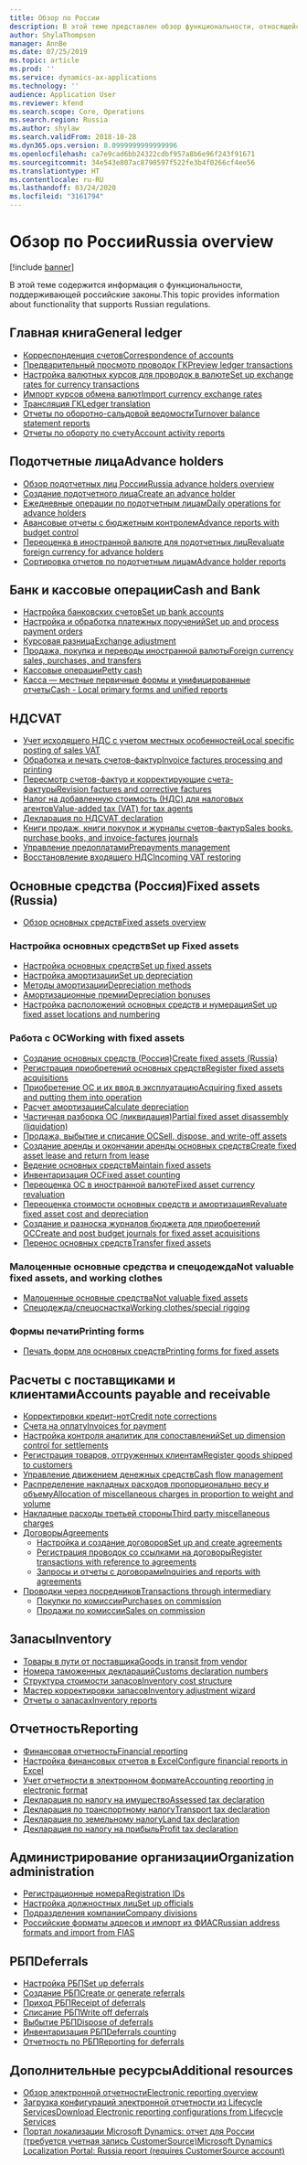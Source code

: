 ```yaml
---
title: Обзор по России
description: В этой теме представлен обзор функциональности, относящейся к России.
author: ShylaThompson
manager: AnnBe
ms.date: 07/25/2019
ms.topic: article
ms.prod: ''
ms.service: dynamics-ax-applications
ms.technology: ''
audience: Application User
ms.reviewer: kfend
ms.search.scope: Core, Operations
ms.search.region: Russia
ms.author: shylaw
ms.search.validFrom: 2018-10-28
ms.dyn365.ops.version: 8.0999999999999996
ms.openlocfilehash: ca7e9cad6bb24322cdbf957a8b6e96f243f91671
ms.sourcegitcommit: 34e543e807ac8790597f522fe3b4f0266cf4ee56
ms.translationtype: HT
ms.contentlocale: ru-RU
ms.lasthandoff: 03/24/2020
ms.locfileid: "3161794"
---
```

# <a name="russia-overview"></a><span data-ttu-id="11f7d-103">Обзор по России</span><span class="sxs-lookup"><span data-stu-id="11f7d-103">Russia overview</span></span>

[!include [banner](../includes/banner.md)]

<span data-ttu-id="11f7d-104">В этой теме содержится информация о функциональности, поддерживающей российские законы.</span><span class="sxs-lookup"><span data-stu-id="11f7d-104">This topic provides information about functionality that supports Russian regulations.</span></span> 

## <a name="general-ledger"></a><span data-ttu-id="11f7d-105">Главная книга</span><span class="sxs-lookup"><span data-stu-id="11f7d-105">General ledger</span></span>

- [<span data-ttu-id="11f7d-106">Корреспонденция счетов</span><span class="sxs-lookup"><span data-stu-id="11f7d-106">Correspondence of accounts</span></span>](rus-correspondence-accounts.md)
- [<span data-ttu-id="11f7d-107">Предварительный просмотр проводок ГК</span><span class="sxs-lookup"><span data-stu-id="11f7d-107">Preview ledger transactions</span></span>](rus-ledger-transactions-preview.md)
- [<span data-ttu-id="11f7d-108">Настройка валютных курсов для проводок в валюте</span><span class="sxs-lookup"><span data-stu-id="11f7d-108">Set up exchange rates for currency transactions</span></span>](rus-exchange-difference.md)
- [<span data-ttu-id="11f7d-109">Импорт курсов обмена валют</span><span class="sxs-lookup"><span data-stu-id="11f7d-109">Import currency exchange rates</span></span>](../general-ledger/import-currency-exchange-rates.md)
- [<span data-ttu-id="11f7d-110">Трансляция ГК</span><span class="sxs-lookup"><span data-stu-id="11f7d-110">Ledger translation</span></span>](rus-ledger-translation-procedure.md)
- [<span data-ttu-id="11f7d-111">Отчеты по оборотно-сальдовой ведомости</span><span class="sxs-lookup"><span data-stu-id="11f7d-111">Turnover balance statement reports</span></span>](rus-turnover-balance-statement-reports.md)
- [<span data-ttu-id="11f7d-112">Отчеты по обороту по счету</span><span class="sxs-lookup"><span data-stu-id="11f7d-112">Account activity reports</span></span>](rus-account-activity-reports.md)

## <a name="advance-holders"></a><span data-ttu-id="11f7d-113">Подотчетные лица</span><span class="sxs-lookup"><span data-stu-id="11f7d-113">Advance holders</span></span>

- [<span data-ttu-id="11f7d-114">Обзор подотчетных лиц России</span><span class="sxs-lookup"><span data-stu-id="11f7d-114">Russia advance holders overview</span></span>](rus-advance-holders.md)
- [<span data-ttu-id="11f7d-115">Создание подотчетного лица</span><span class="sxs-lookup"><span data-stu-id="11f7d-115">Create an advance holder</span></span>](emea-advance-holders.md#create-an-advance-holder)
- [<span data-ttu-id="11f7d-116">Ежедневные операции по подотчетным лицам</span><span class="sxs-lookup"><span data-stu-id="11f7d-116">Daily operations for advance holders</span></span>](rus-advance-holders-daily-operations.md)
- [<span data-ttu-id="11f7d-117">Авансовые отчеты с бюджетным контролем</span><span class="sxs-lookup"><span data-stu-id="11f7d-117">Advance reports with budget control</span></span>](rus-advance-holders-reports-dailyops.md)
- [<span data-ttu-id="11f7d-118">Переоценка в иностранной валюте для подотчетных лиц</span><span class="sxs-lookup"><span data-stu-id="11f7d-118">Revaluate foreign currency for advance holders</span></span>](rus-advance-adjustment-parameters.md)
- [<span data-ttu-id="11f7d-119">Сортировка отчетов по подотчетным лицам</span><span class="sxs-lookup"><span data-stu-id="11f7d-119">Advance holder reports</span></span>](rus-local-management-reports-primary-forms.md)

## <a name="cash-and-bank"></a><span data-ttu-id="11f7d-120">Банк и кассовые операции</span><span class="sxs-lookup"><span data-stu-id="11f7d-120">Cash and Bank</span></span>

- [<span data-ttu-id="11f7d-121">Настройка банковских счетов</span><span class="sxs-lookup"><span data-stu-id="11f7d-121">Set up bank accounts</span></span>](rus-local-settings-requisites-bank-module.md)
- [<span data-ttu-id="11f7d-122">Настройка и обработка платежных поручений</span><span class="sxs-lookup"><span data-stu-id="11f7d-122">Set up and process payment orders</span></span>](rus-payment-order-settings-processing.md)
- [<span data-ttu-id="11f7d-123">Курсовая разница</span><span class="sxs-lookup"><span data-stu-id="11f7d-123">Exchange adjustment</span></span>](rus-exchange-adjustment.md)
- [<span data-ttu-id="11f7d-124">Продажа, покупка и переводы иностранной валюты</span><span class="sxs-lookup"><span data-stu-id="11f7d-124">Foreign currency sales, purchases, and transfers</span></span>](rus-currency-sale-purchase.md)
- [<span data-ttu-id="11f7d-125">Кассовые операции</span><span class="sxs-lookup"><span data-stu-id="11f7d-125">Petty cash</span></span>](emea-petty-cash.md)
- [<span data-ttu-id="11f7d-126">Касса — местные первичные формы и унифицированные отчеты</span><span class="sxs-lookup"><span data-stu-id="11f7d-126">Cash - Local primary forms and unified reports</span></span>](rus-local-primary-forms-and-unified-reports.md)

## <a name="vat"></a><span data-ttu-id="11f7d-127">НДС</span><span class="sxs-lookup"><span data-stu-id="11f7d-127">VAT</span></span>

- [<span data-ttu-id="11f7d-128">Учет исходящего НДС с учетом местных особенностей</span><span class="sxs-lookup"><span data-stu-id="11f7d-128">Local specific posting of sales VAT</span></span>](rus-local-specific-posting-sales-vat.md)
- [<span data-ttu-id="11f7d-129">Обработка и печать счетов-фактур</span><span class="sxs-lookup"><span data-stu-id="11f7d-129">Invoice factures processing and printing</span></span>](rus-invoice-facture-process-print.md)
- [<span data-ttu-id="11f7d-130">Пересмотр счетов-фактур и корректирующие счета-фактуры</span><span class="sxs-lookup"><span data-stu-id="11f7d-130">Revision factures and corrective factures</span></span>](rus-revise-invoice-facture.md)
- [<span data-ttu-id="11f7d-131">Налог на добавленную стоимость (НДС) для налоговых агентов</span><span class="sxs-lookup"><span data-stu-id="11f7d-131">Value-added tax (VAT) for tax agents</span></span>](rus-tax-agent.md)
- [<span data-ttu-id="11f7d-132">Декларация по НДС</span><span class="sxs-lookup"><span data-stu-id="11f7d-132">VAT declaration</span></span>](rus-VAT-declaration.md)
- [<span data-ttu-id="11f7d-133">Книги продаж, книги покупок и журналы счетов-фактур</span><span class="sxs-lookup"><span data-stu-id="11f7d-133">Sales books, purchase books, and invoice-factures journals</span></span>](rus-sales-books-purchase-books.md)
- [<span data-ttu-id="11f7d-134">Управление предоплатами</span><span class="sxs-lookup"><span data-stu-id="11f7d-134">Prepayments management</span></span>](rus-prepayments-management.md)
- [<span data-ttu-id="11f7d-135">Восстановление входящего НДС</span><span class="sxs-lookup"><span data-stu-id="11f7d-135">Incoming VAT restoring</span></span>](rus-incoming-VAT-restoring.md)

## <a name="fixed-assets-russia"></a><span data-ttu-id="11f7d-136">Основные средства (Россия)</span><span class="sxs-lookup"><span data-stu-id="11f7d-136">Fixed assets (Russia)</span></span>
- [<span data-ttu-id="11f7d-137">Обзор основных средств</span><span class="sxs-lookup"><span data-stu-id="11f7d-137">Fixed assets overview</span></span>](rus-fixed-assets-overview.md)

### <a name="set-up-fixed-assets"></a><span data-ttu-id="11f7d-138">Настройка основных средств</span><span class="sxs-lookup"><span data-stu-id="11f7d-138">Set up Fixed assets</span></span>
- [<span data-ttu-id="11f7d-139">Настройка основных средств</span><span class="sxs-lookup"><span data-stu-id="11f7d-139">Set up fixed assets</span></span>](rus-set-up-fixed-assets.md)
- [<span data-ttu-id="11f7d-140">Настройка амортизации</span><span class="sxs-lookup"><span data-stu-id="11f7d-140">Set up depreciation</span></span>](rus-depreciation-setup.md)
- [<span data-ttu-id="11f7d-141">Методы амортизации</span><span class="sxs-lookup"><span data-stu-id="11f7d-141">Depreciation methods</span></span>](rus-depreciation-methods.md)
- [<span data-ttu-id="11f7d-142">Амортизационные премии</span><span class="sxs-lookup"><span data-stu-id="11f7d-142">Depreciation bonuses</span></span>](rus-bonus-depreciation.md)
- [<span data-ttu-id="11f7d-143">Настройка расположений основных средств и нумерация</span><span class="sxs-lookup"><span data-stu-id="11f7d-143">Set up fixed asset locations and numbering</span></span>](rus-fixed-assets-locations-numbering.md)

### <a name="working-with-fixed-assets"></a><span data-ttu-id="11f7d-144">Работа с ОС</span><span class="sxs-lookup"><span data-stu-id="11f7d-144">Working with fixed assets</span></span>
- [<span data-ttu-id="11f7d-145">Создание основных средств (Россия)</span><span class="sxs-lookup"><span data-stu-id="11f7d-145">Create fixed assets (Russia)</span></span>](rus-fixed-assets.md)
- [<span data-ttu-id="11f7d-146">Регистрация приобретений основных средств</span><span class="sxs-lookup"><span data-stu-id="11f7d-146">Register fixed assets acquisitions</span></span>](rus-register-acquisition.md)
- [<span data-ttu-id="11f7d-147">Приобретение ОС и их ввод в эксплуатацию</span><span class="sxs-lookup"><span data-stu-id="11f7d-147">Acquiring fixed assets and putting them into operation</span></span>](rus-fixed-asset-acquisition.md)
- [<span data-ttu-id="11f7d-148">Расчет амортизации</span><span class="sxs-lookup"><span data-stu-id="11f7d-148">Calculate depreciation</span></span>](rus-depreciation-calculation.md)
- [<span data-ttu-id="11f7d-149">Частичная разборка ОС (ликвидация)</span><span class="sxs-lookup"><span data-stu-id="11f7d-149">Partial fixed asset disassembly (liquidation)</span></span>](rus-fixed-assets-disassembly.md)
- [<span data-ttu-id="11f7d-150">Продажа, выбытие и списание ОС</span><span class="sxs-lookup"><span data-stu-id="11f7d-150">Sell, dispose, and write-off assets</span></span>](rus-sell-dispose-write-off-fixed-assets.md)
- [<span data-ttu-id="11f7d-151">Создание аренды и окончании аренды основных средств</span><span class="sxs-lookup"><span data-stu-id="11f7d-151">Create fixed asset lease and return from lease</span></span>](rus-fixed-asset-leasing.md)
- [<span data-ttu-id="11f7d-152">Ведение основных средств</span><span class="sxs-lookup"><span data-stu-id="11f7d-152">Maintain fixed assets</span></span>](rus-maintain-fixed-assets.md)
- [<span data-ttu-id="11f7d-153">Инвентаризация ОС</span><span class="sxs-lookup"><span data-stu-id="11f7d-153">Fixed asset counting</span></span>](rus-fixed-assets-counting.md)
- [<span data-ttu-id="11f7d-154">Переоценка ОС в иностранной валюте</span><span class="sxs-lookup"><span data-stu-id="11f7d-154">Fixed asset currency revaluation</span></span>](rus-fixed-asset-currency-revaluation.md)
- [<span data-ttu-id="11f7d-155">Переоценка стоимости основных средств и амортизация</span><span class="sxs-lookup"><span data-stu-id="11f7d-155">Revaluate fixed asset cost and depreciation</span></span>](rus-fixed-assets-revaluation.md)
- [<span data-ttu-id="11f7d-156">Создание и разноска журналов бюджета для приобретений ОС</span><span class="sxs-lookup"><span data-stu-id="11f7d-156">Create and post budget journals for fixed asset acquisitions</span></span>](rus-post-budget-fixed-asset-acquisition.md)
- [<span data-ttu-id="11f7d-157">Перенос основных средств</span><span class="sxs-lookup"><span data-stu-id="11f7d-157">Transfer fixed assets</span></span>](rus-fixed-asset-transfer.md)

### <a name="not-valuable-fixed-assets-and-working-clothes"></a><span data-ttu-id="11f7d-158">Малоценные основные средства и спецодежда</span><span class="sxs-lookup"><span data-stu-id="11f7d-158">Not valuable fixed assets, and working clothes</span></span>
- [<span data-ttu-id="11f7d-159">Малоценные основные средства</span><span class="sxs-lookup"><span data-stu-id="11f7d-159">Not valuable fixed assets</span></span>](rus-not-valuable-assets.md)
- [<span data-ttu-id="11f7d-160">Спецодежда/спецоснастка</span><span class="sxs-lookup"><span data-stu-id="11f7d-160">Working clothes/special rigging</span></span>](rus-working-clothes-instruments-accounting.md)

### <a name="printing-forms"></a><span data-ttu-id="11f7d-161">Формы печати</span><span class="sxs-lookup"><span data-stu-id="11f7d-161">Printing forms</span></span>
- [<span data-ttu-id="11f7d-162">Печать форм для основных средств</span><span class="sxs-lookup"><span data-stu-id="11f7d-162">Printing forms for fixed assets</span></span>](printing-forms-fixed-assets.md)

## <a name="accounts-payable-and-receivable"></a><span data-ttu-id="11f7d-163">Расчеты с поставщиками и клиентами</span><span class="sxs-lookup"><span data-stu-id="11f7d-163">Accounts payable and receivable</span></span>
- [<span data-ttu-id="11f7d-164">Корректировки кредит-нот</span><span class="sxs-lookup"><span data-stu-id="11f7d-164">Credit note corrections</span></span>](rus-credit-note-correction.md)
- [<span data-ttu-id="11f7d-165">Счета на оплату</span><span class="sxs-lookup"><span data-stu-id="11f7d-165">Invoices for payment</span></span>](rus-invoice-payment.md)
- [<span data-ttu-id="11f7d-166">Настройка контроля аналитик для сопоставлений</span><span class="sxs-lookup"><span data-stu-id="11f7d-166">Set up dimension control for settlements</span></span>](rus-transactions-settlement-date.md)
- [<span data-ttu-id="11f7d-167">Регистрация товаров, отгруженных клиентам</span><span class="sxs-lookup"><span data-stu-id="11f7d-167">Register goods shipped to customers</span></span>](../../supply-chain/localizations/rus-goods-transit-postponed.md)
- [<span data-ttu-id="11f7d-168">Управление движением денежных средств</span><span class="sxs-lookup"><span data-stu-id="11f7d-168">Cash flow management</span></span>](rus-cash-flow.md)
- [<span data-ttu-id="11f7d-169">Распределение накладных расходов пропорционально весу и объему</span><span class="sxs-lookup"><span data-stu-id="11f7d-169">Allocation of miscellaneous charges in proportion to weight and volume</span></span>](rus-miscellaneous-charges.md)
- [<span data-ttu-id="11f7d-170">Накладные расходы третьей стороны</span><span class="sxs-lookup"><span data-stu-id="11f7d-170">Third party miscellaneous charges</span></span>](rus-third-party-misc-charges.md)
- [<span data-ttu-id="11f7d-171">Договоры</span><span class="sxs-lookup"><span data-stu-id="11f7d-171">Agreements</span></span>](rus-agreements.md)
  - [<span data-ttu-id="11f7d-172">Настройка и создание договоров</span><span class="sxs-lookup"><span data-stu-id="11f7d-172">Set up and create agreements</span></span>](rus-set-up-and-create-agreements.md)
  - [<span data-ttu-id="11f7d-173">Регистрация проводок со ссылками на договоры</span><span class="sxs-lookup"><span data-stu-id="11f7d-173">Register transactions with reference to agreements</span></span>](rus-register-transactions-with-reference-to-agreements.md)
  - [<span data-ttu-id="11f7d-174">Запросы и отчеты с договорами</span><span class="sxs-lookup"><span data-stu-id="11f7d-174">Inquiries and reports with agreements</span></span>](rus-inquiries-reports-agreements.md)
- [<span data-ttu-id="11f7d-175">Проводки через посредников</span><span class="sxs-lookup"><span data-stu-id="11f7d-175">Transactions through intermediary</span></span>](rus-transactions-through-intermediary.md)
  - [<span data-ttu-id="11f7d-176">Покупки по комиссии</span><span class="sxs-lookup"><span data-stu-id="11f7d-176">Purchases on commission</span></span>](rus-purchases-on-commission.md)
  - [<span data-ttu-id="11f7d-177">Продажи по комиссии</span><span class="sxs-lookup"><span data-stu-id="11f7d-177">Sales on commission</span></span>](rus-sales-on-commission.md)


## <a name="inventory"></a><span data-ttu-id="11f7d-178">Запасы</span><span class="sxs-lookup"><span data-stu-id="11f7d-178">Inventory</span></span>
- [<span data-ttu-id="11f7d-179">Товары в пути от поставщика</span><span class="sxs-lookup"><span data-stu-id="11f7d-179">Goods in transit from vendor</span></span>](rus-goods-transit-vendor.md)
- [<span data-ttu-id="11f7d-180">Номера таможенных деклараций</span><span class="sxs-lookup"><span data-stu-id="11f7d-180">Customs declaration numbers</span></span>](rus-custom-declaration-number.md)
- [<span data-ttu-id="11f7d-181">Структура стоимости запасов</span><span class="sxs-lookup"><span data-stu-id="11f7d-181">Inventory cost structure</span></span>](rus-inventory-cost-structure.md)
- [<span data-ttu-id="11f7d-182">Мастер корректировки запасов</span><span class="sxs-lookup"><span data-stu-id="11f7d-182">Inventory adjustment wizard</span></span>](rus-inventory-adjustment-wizard.md)
- [<span data-ttu-id="11f7d-183">Отчеты о запасах</span><span class="sxs-lookup"><span data-stu-id="11f7d-183">Inventory reports</span></span>](rus-inventory-reports.md)

## <a name="reporting"></a><span data-ttu-id="11f7d-184">Отчетность</span><span class="sxs-lookup"><span data-stu-id="11f7d-184">Reporting</span></span>

- [<span data-ttu-id="11f7d-185">Финансовая отчетность</span><span class="sxs-lookup"><span data-stu-id="11f7d-185">Financial reporting</span></span>](rus-financial-reports.md)
- [<span data-ttu-id="11f7d-186">Настройка финансовых отчетов в Excel</span><span class="sxs-lookup"><span data-stu-id="11f7d-186">Configure financial reports in Excel</span></span>](rus-excel-financial-report.md)
- [<span data-ttu-id="11f7d-187">Учет отчетности в электронном формате</span><span class="sxs-lookup"><span data-stu-id="11f7d-187">Accounting reporting in electronic format</span></span>](rus-accounting-reporting.md)
- [<span data-ttu-id="11f7d-188">Декларация по налогу на имущество</span><span class="sxs-lookup"><span data-stu-id="11f7d-188">Assessed tax declaration</span></span>](rus-assessed-tax-declaration.md)
- [<span data-ttu-id="11f7d-189">Декларация по транспортному налогу</span><span class="sxs-lookup"><span data-stu-id="11f7d-189">Transport tax declaration</span></span>](rus-transport-tax-declaration.md)
- [<span data-ttu-id="11f7d-190">Декларация по земельному налогу</span><span class="sxs-lookup"><span data-stu-id="11f7d-190">Land tax declaration</span></span>](rus-land-tax-declaration.md)
- [<span data-ttu-id="11f7d-191">Декларация по налогу на прибыль</span><span class="sxs-lookup"><span data-stu-id="11f7d-191">Profit tax declaration</span></span>](rus-profit-tax-declaration.md)

## <a name="organization-administration"></a><span data-ttu-id="11f7d-192">Администрирование организации</span><span class="sxs-lookup"><span data-stu-id="11f7d-192">Organization administration</span></span>

- [<span data-ttu-id="11f7d-193">Регистрационные номера</span><span class="sxs-lookup"><span data-stu-id="11f7d-193">Registration IDs</span></span>](emea-registration-ids.md)
- [<span data-ttu-id="11f7d-194">Настройка должностных лиц</span><span class="sxs-lookup"><span data-stu-id="11f7d-194">Set up officials</span></span>](rus-officials.md)
- [<span data-ttu-id="11f7d-195">Подразделения компании</span><span class="sxs-lookup"><span data-stu-id="11f7d-195">Company divisions</span></span>](rus-company-divisions.md)
- [<span data-ttu-id="11f7d-196">Российские форматы адресов и импорт из ФИАС</span><span class="sxs-lookup"><span data-stu-id="11f7d-196">Russian address formats and import from FIAS</span></span>](rus-russian-address-format-and-import-from-FIAS.md)

## <a name="deferrals"></a><span data-ttu-id="11f7d-197">РБП</span><span class="sxs-lookup"><span data-stu-id="11f7d-197">Deferrals</span></span>

- [<span data-ttu-id="11f7d-198">Настройка РБП</span><span class="sxs-lookup"><span data-stu-id="11f7d-198">Set up deferrals</span></span>](rus-set-up-deferrals.md)
- [<span data-ttu-id="11f7d-199">Создание РБП</span><span class="sxs-lookup"><span data-stu-id="11f7d-199">Create or generate referrals</span></span>](rus-create-generate-deferrals.md)
- [<span data-ttu-id="11f7d-200">Приход РБП</span><span class="sxs-lookup"><span data-stu-id="11f7d-200">Receipt of deferrals</span></span>](rus-deferral-transactions.md)
- [<span data-ttu-id="11f7d-201">Списание РБП</span><span class="sxs-lookup"><span data-stu-id="11f7d-201">Write off deferrals</span></span>](rus-write-off-deferral.md)
- [<span data-ttu-id="11f7d-202">Выбытие РБП</span><span class="sxs-lookup"><span data-stu-id="11f7d-202">Dispose of deferrals</span></span>](rus-dispose-deferrals.md)
- [<span data-ttu-id="11f7d-203">Инвентаризация РБП</span><span class="sxs-lookup"><span data-stu-id="11f7d-203">Deferrals counting</span></span>](rus-counting-deferrals.md)
- [<span data-ttu-id="11f7d-204">Отчетность по РБП</span><span class="sxs-lookup"><span data-stu-id="11f7d-204">Reporting for deferrals</span></span>](rus-reporting-deferrals.md)

## <a name="additional-resources"></a><span data-ttu-id="11f7d-205">Дополнительные ресурсы</span><span class="sxs-lookup"><span data-stu-id="11f7d-205">Additional resources</span></span>

- [<span data-ttu-id="11f7d-206">Обзор электронной отчетности</span><span class="sxs-lookup"><span data-stu-id="11f7d-206">Electronic reporting overview</span></span>](../../dev-itpro/analytics/general-electronic-reporting.md)
- [<span data-ttu-id="11f7d-207">Загрузка конфигураций электронной отчетности из Lifecycle Services</span><span class="sxs-lookup"><span data-stu-id="11f7d-207">Download Electronic reporting configurations from Lifecycle Services</span></span>](../../dev-itpro/analytics/download-electronic-reporting-configuration-lcs.md)
- [<span data-ttu-id="11f7d-208">Портал локализации Microsoft Dynamics: отчет для России (требуется учетная запись CustomerSource)</span><span class="sxs-lookup"><span data-stu-id="11f7d-208">Microsoft Dynamics Localization Portal: Russia report (requires CustomerSource account)</span></span>](https://mbs.microsoft.com/files/customer/AX/Support/supportnews/RussianFederation.html)




